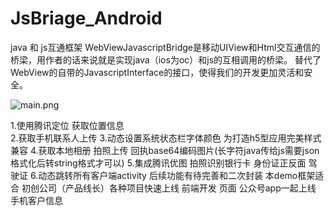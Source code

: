 # JsBriage_Android
java 和 js互通框架 
WebViewJavascriptBridge是移动UIView和Html交互通信的桥梁，用作者的话来说就是实现java（ios为oc）和js的互相调用的桥梁。
替代了WebView的自带的JavascriptInterface的接口，使得我们的开发更加灵活和安全。


![main.png](http://upload-images.jianshu.io/upload_images/2022038-1153245a6a0877c5.png?imageMogr2/auto-orient/strip%7CimageView2/2/w/1240)

1.使用腾讯定位 获取位置信息   
2.获取手机联系人上传 
3.动态设置系统状态栏字体颜色 为打造h5型应用完美样式兼容
4.获取本地相册 拍照上传 回执base64编码图片(长字符java传给js需要json格式化后转string格式才可以)
5.集成腾讯优图 拍照识别银行卡 身份证正反面 驾驶证
6.动态跳转所有客户端activity
 后续功能有待完善和二次封装  本demo框架适合 初创公司（产品线长）各种项目快速上线 前端开发 页面 公众号app一起上线 手机客户信息


